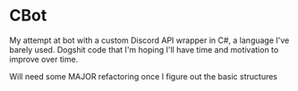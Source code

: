 # CBot

My attempt at bot with a custom Discord API wrapper in C#, a language I've barely used.
Dogshit code that I'm hoping I'll have time and motivation to improve over time.

Will need some MAJOR refactoring once I figure out the basic structures
